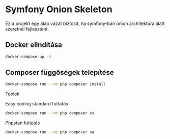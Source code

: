 # Symfony Onion Skeleton

Ez a projekt egy alap vázat biztosít, ha symfony-ban onion architektúra alatt szeretnél fejleszteni.

## Docker elindítása

```bash
docker-compose up -d
```

## Composer függőségek telepítése

```bash
docker-compose run --rm php composer install
```

Toolok

Easy coding standard futtatás

```bash
docker-compose run --rm php composer cs
```

Phpstan futtatás

```bash
docker-compose run --rm php composer sa
```
